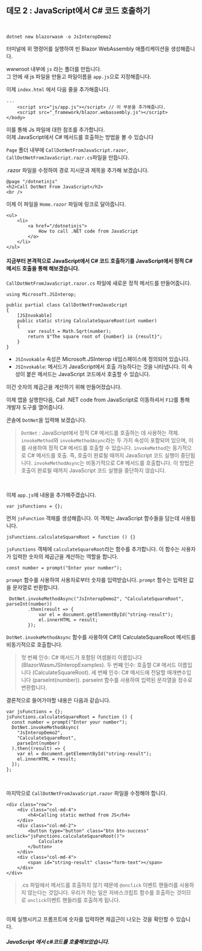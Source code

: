 ## 데모 2 : JavaScript에서 C# 코드 호출하기
<br/>

```
dotnet new blazorwasm -o JsInteropDemo2
```
터미널에 위 명령어를 실행하여 빈 Blazor WebAssembly 애플리케이션을 생성해줍니다.
<br/>

wwwroot 내부에  ` js `  라는 폴더를 만듭니다. <br/>
그 안에 새 js 파일을 만들고 파일이름을 `app.js`으로 지정해줍니다.
<br/>

이제 `index.html` 에서 다음 줄을 추가해줍니다.<br/>

```
...
    <script src="js/app.js"></script> // 이 부분을 추가해줍니다.
    <script src="_framework/blazor.webassembly.js"></script>
</body>
```

이를 통해 Js 파일에 대한 참조를 추가합니다.<br/>
이제 JavaScript에서 C# 메서드를 호출하는 방법을 볼 수 있습니다<br/>

`Page` 폴더 내부에 `CallDotNetFromJavaScript.razor`, `CallDotNetFromJavaScript.razr.cs`파일을 만듭니다.<br/>

.razor 파일을 수정하여 경로 지시문과 제목을 추가해 보겠습니다.<br/>
```
@page "/dotnetinjs"
<h2>Call DotNet From JavaScript</h2>
<br />
```

이제 이 파일을 `Home.razor` 파일에 링크로 달아줍니다.
```
<ul>
    <li>
        <a href="/dotnetinjs">
            How to call .NET code from JavaScript
        </a>
    </li>
</ul>
```

#### 지금부터 본격적으로 JavaScript에서 C# 코드 호출하기를 JavaScript에서 정적 C# 메서드 호출을 통해 해보겠습니다.

`CallDotNetFromJavaScript.razor.cs` 파일에 새로운 정적 메서드를 만들어줍니다.

```
using Microsoft.JSInterop;

public partial class CallDotNetFromJavaScript
{
    [JSInvokable]
    public static string CalculateSquareRoot(int number)
    {
        var result = Math.Sqrt(number);
        return $"The square root of {number} is {result}";
    }
}
```
- `JSInvokable` 속성은 Microsoft.JSInterop 네임스페이스에 정의되어 있습니다.
- `JSInvokable`: 메서드가 JavaScript에서 호출 가능하다는 것을 나타냅니다. 이 속성이 붙은 메서드는 JavaScript 코드에서 호출할 수 있습니다.

이건 숫자의 제곱근을 계산하기 위해 만들어졌습니다.

이제 앱을 실행한다음, Call .NET code from JavaScript로 이동하셔서 `F12`를 통해 개발자 도구를 열어줍니다.

콘솔에 `DotNet`을 입력해 보겠습니다.

> `DotNet` : JavaScript에서 정적 C# 메서드를 호출하는 데 사용하는 객체.
> `invokeMethod`와 `invokeMethodAsync`라는 두 가지 속성이 포함되어 있으며, 이를 사용하여 정적 C# 메서드를 호출할 수 있습니다.
> `invokeMethod`는 동기적으로 C# 메서드를 호출. 즉, 호출이 완료될 때까지 JavaScript 코드 실행이 중단됩니다. 
> `invokeMethodAsync`는 비동기적으로 C# 메서드를 호출합니다. 이 방법은 호출이 완료될 때까지 JavaScript 코드 실행을 중단하지 않습니다.

<br/>

이제 `app.js`에 내용을 추가해주겠습니다.
```
var jsFunctions = {};
```
먼저 `jsFunction` 객체를 생성해줍니다. 이 객체는 JavaScript 함수들을 담는데 사용됩니다.
<br/>

```
jsFunctions.calculateSquareRoot = function () {}
```
`jsFunctions` 객체에 `calculateSquareRoot`라는 함수를 추가합니다. 이 함수는 사용자가 입력한 숫자의 제곱근을 계산하는 역할을 합니다.<br/>

```
const number = prompt("Enter your number");
```
`prompt` 함수를 사용하여 사용자로부터 숫자를 입력받습니다. `prompt` 함수는 입력된 값을 문자열로 반환합니다.<br/>

```
 DotNet.invokeMethodAsync("JsInteropDemo2", "CalculateSquareRoot", parseInt(number))
        .then(result => {
            var el = document.getElementById("string-result");
            el.innerHTML = result;
        });
```
`DotNet.invokeMethodAsync` 함수를 사용하여 C#의 CalculateSquareRoot 메서드를 비동기적으로 호출합니다.

> 첫 번째 인수: C# 메서드가 포함된 어셈블리 이름입니다 (BlazorWasmJSInteropExamples).
> 두 번째 인수: 호출할 C# 메서드 이름입니다 (CalculateSquareRoot).
> 세 번째 인수: C# 메서드에 전달할 매개변수입니다 (parseInt(number)). parseInt 함수를 사용하여 입력된 문자열을 정수로 변환합니다.

결론적으로 들어가야할 내용은 다음과 같습니다.
```
var jsFunctions = {};
jsFunctions.calculateSquareRoot = function () {
  const number = prompt("Enter your number");
  DotNet.invokeMethodAsync(
    "JsInteropDemo2",
    "CalculateSquareRoot",
    parseInt(number)
  ).then((result) => {
    var el = document.getElementById("string-result");
    el.innerHTML = result;
  });
};

```

<br/>

마지막으로 `CallDotNetFromJavaScript.razor` 파일을 수정해야 합니다.
```
<div class="row">
    <div class="col-md-4">
        <h4>Calling static method from JS</h4>
    </div>
    <div class="col-md-2">
        <button type="button" class="btn btn-success" onclick="jsFunctions.calculateSquareRoot()">
            Calculate
        </button>
    </div>
    <div class="col-md-4">
        <span id="string-result" class="form-text"></span>
    </div>
</div>
```
> .cs 파일에서 메서드를 호출하지 않기 때문에 `@onclick` 이벤트 핸들러를 사용하지 않는다는 것입니다. 우리가 하는 일은 자바스크립트 함수를 호출하는 것이므로 `onclick`이벤트 핸들러를 호출하게 됩니다.

<br/>
이제 실행시키고 프롬프트에 숫자를 입력하면 제곱근이 나오는 것을 확인할 수 있습니다.

 ##### JavaScript 에서 c#코드를 호출해보았습니다.
